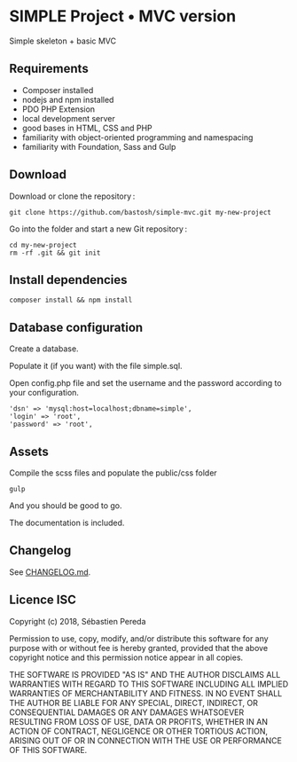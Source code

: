 # SIMPLE Project • MVC version

Simple skeleton + basic MVC

## Requirements
- Composer installed
- nodejs and npm installed
- PDO PHP Extension
- local development server
- good bases in HTML, CSS and PHP
- familiarity with object-oriented programming and namespacing
- familiarity with Foundation, Sass and Gulp

## Download
Download or clone the repository :
```
git clone https://github.com/bastosh/simple-mvc.git my-new-project
```
Go into the folder and start a new Git repository :
```
cd my-new-project
rm -rf .git && git init
```
## Install dependencies
```
composer install && npm install
```
## Database configuration
Create a database.

Populate it (if you want) with the file simple.sql.

Open config.php file and set the username and the password according to your configuration.

```
'dsn' => 'mysql:host=localhost;dbname=simple',
'login' => 'root',
'password' => 'root',
```

## Assets
Compile the scss files and populate the public/css folder
```
gulp
```

And you should be good to go.

The documentation is included.

## Changelog
See [CHANGELOG.md](https://github.com/bastosh/simple-mvc/blob/master/CHANGELOG.md).

## Licence ISC
Copyright (c) 2018, Sébastien Pereda

Permission to use, copy, modify, and/or distribute this software for any
purpose with or without fee is hereby granted, provided that the above
copyright notice and this permission notice appear in all copies.

THE SOFTWARE IS PROVIDED "AS IS" AND THE AUTHOR DISCLAIMS ALL WARRANTIES
WITH REGARD TO THIS SOFTWARE INCLUDING ALL IMPLIED WARRANTIES OF
MERCHANTABILITY AND FITNESS. IN NO EVENT SHALL THE AUTHOR BE LIABLE FOR
ANY SPECIAL, DIRECT, INDIRECT, OR CONSEQUENTIAL DAMAGES OR ANY DAMAGES
WHATSOEVER RESULTING FROM LOSS OF USE, DATA OR PROFITS, WHETHER IN AN
ACTION OF CONTRACT, NEGLIGENCE OR OTHER TORTIOUS ACTION, ARISING OUT OF
OR IN CONNECTION WITH THE USE OR PERFORMANCE OF THIS SOFTWARE.
